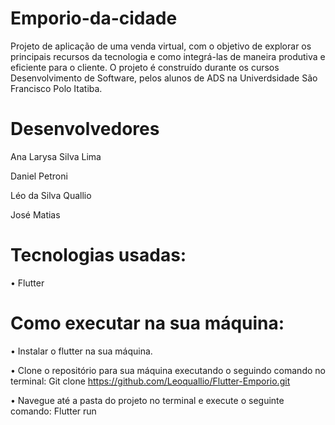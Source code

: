 # Emporio-da-cidade
Projeto de aplicação de uma venda virtual, com o objetivo de explorar os principais recursos da tecnologia e como integrá-las de maneira produtiva e eficiente para o cliente. O projeto é construído durante os cursos Desenvolvimento de Software, pelos alunos de ADS na Univerdsidade São Francisco Polo Itatiba.

# Desenvolvedores

Ana Larysa Silva Lima

Daniel Petroni

Léo da Silva Quallio

José Matias

# Tecnologias usadas:
  
• Flutter

# Como executar na sua máquina:

• Instalar o flutter na sua máquina.

• Clone o repositório para sua máquina executando o seguindo comando no terminal:
Git clone https://github.com/Leoquallio/Flutter-Emporio.git

• Navegue até a pasta do projeto no terminal e execute o seguinte comando:
Flutter run 
